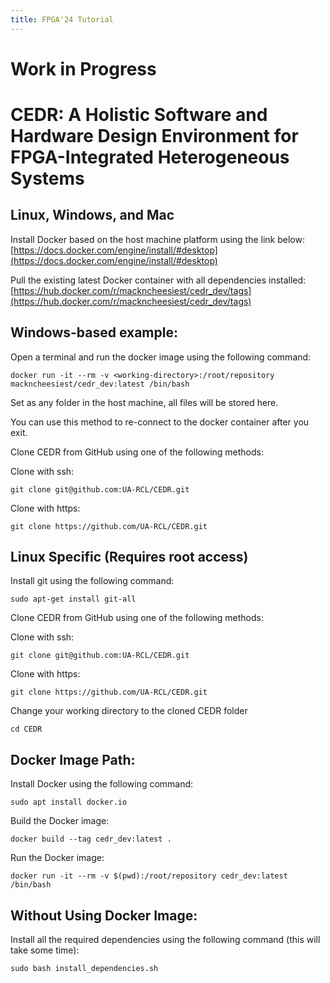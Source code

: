 ```yaml
---
title: FPGA'24 Tutorial
---
```


# **Work in Progress**

# CEDR: A Holistic Software and Hardware Design Environment for FPGA-Integrated Heterogeneous Systems

## Linux, Windows, and Mac

Install Docker based on the host machine platform using the link below: 
[https://docs.docker.com/engine/install/#desktop](https://docs.docker.com/engine/install/#desktop) 

Pull the existing latest Docker container with all dependencies installed: 
[https://hub.docker.com/r/mackncheesiest/cedr_dev/tags](https://hub.docker.com/r/mackncheesiest/cedr_dev/tags)

## Windows-based example: 

Open a terminal and run the docker image using the following command: 

`docker run -it --rm -v <working-directory>:/root/repository mackncheesiest/cedr_dev:latest /bin/bash`

Set <working-directory> as any folder in the host machine, all files will be stored here. 

You can use this method to re-connect to the docker container after you exit. 

Clone CEDR from GitHub using one of the following methods: 

Clone with ssh: 

`git clone git@github.com:UA-RCL/CEDR.git`

Clone with https: 

`git clone https://github.com/UA-RCL/CEDR.git`

## Linux Specific (Requires root access) 

Install git using the following command: 

`sudo apt-get install git-all`

Clone CEDR from GitHub using one of the following methods: 

Clone with ssh: 

`git clone git@github.com:UA-RCL/CEDR.git`

Clone with https: 

`git clone https://github.com/UA-RCL/CEDR.git`

Change your working directory to the cloned CEDR folder 

`cd CEDR`

## Docker Image Path: 

Install Docker using the following command: 

`sudo apt install docker.io`

Build the Docker image: 

`docker build --tag cedr_dev:latest .`

Run the Docker image: 

`docker run -it --rm -v $(pwd):/root/repository cedr_dev:latest /bin/bash`

## Without Using Docker Image: 

Install all the required dependencies using the following command (this will take some time): 

`sudo bash install_dependencies.sh`